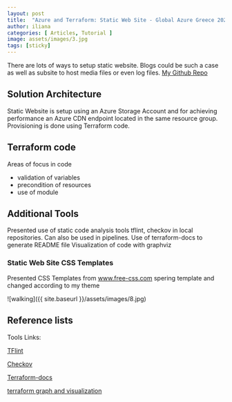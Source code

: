 ```yaml
---
layout: post
title:  "Azure and Terraform: Static Web Site - Global Azure Greece 2024"
author: iliana
categories: [ Articles, Tutorial ]
image: assets/images/3.jpg
tags: [sticky]
---
```

There are lots of ways to setup static website. Blogs could be such a case as well as subsite to host media files or even log files.
[My Github Repo](https://github.com/ilicloudy/globalazure2024.git)

## Solution Architecture

Static Website is setup using an Azure Storage Account and for achieving performance an Azure CDN endpoint located in the same resource group.
Provisioning is done using Terraform code.


## Terraform code
Areas of focus in code 
- validation of variables
- precondition of resources
- use of module


## Additional Tools
Presented use of static code analysis tools tflint, checkov in local repositories. Can also be used in pipelines.
Use of terraform-docs to generate README file 
Visualization of code with graphviz



### Static Web Site CSS Templates
Presented CSS Templates from www.free-css.com spering template
and changed according to my theme 



![walking]({{ site.baseurl }}/assets/images/8.jpg)


## Reference lists

Tools Links: 

[TFlint](https://github.com/terraform-linters/tflint)

[Checkov](https://www.checkov.io/1.Welcome/Quick%20Start.html)

[Terraform-docs](https://terraform-docs.io/user-guide/installation/) 

[terraform graph and visualization](https://dreampuf.github.io/GraphvizOnline) 

